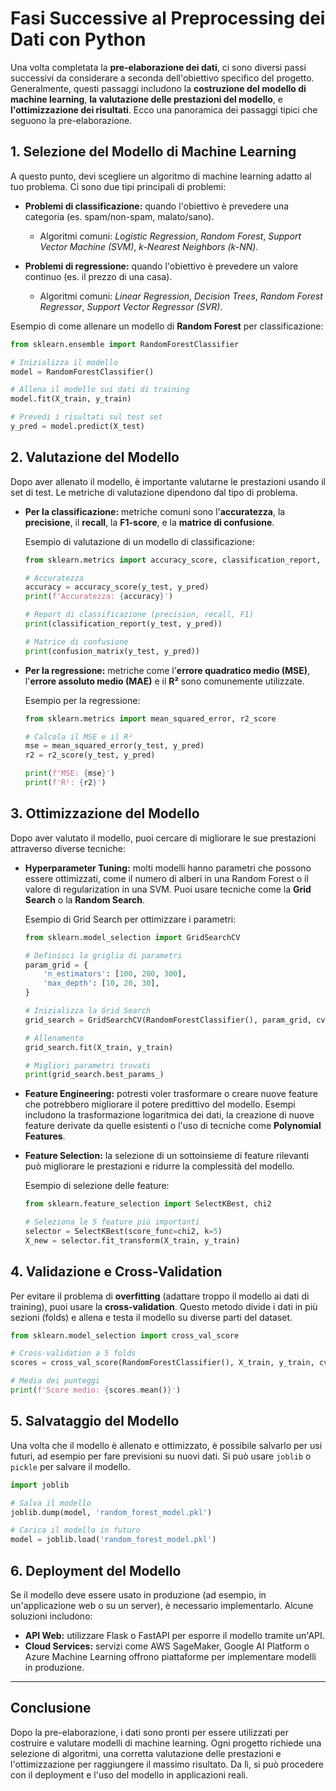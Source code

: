 
# Fasi Successive al Preprocessing dei Dati con Python

Una volta completata la **pre-elaborazione dei dati**, ci sono diversi passi successivi da considerare a seconda dell'obiettivo specifico del progetto. Generalmente, questi passaggi includono la **costruzione del modello di machine learning**, **la valutazione delle prestazioni del modello**, e **l'ottimizzazione dei risultati**. Ecco una panoramica dei passaggi tipici che seguono la pre-elaborazione.

## 1. Selezione del Modello di Machine Learning
A questo punto, devi scegliere un algoritmo di machine learning adatto al tuo problema. Ci sono due tipi principali di problemi:

- **Problemi di classificazione:** quando l'obiettivo è prevedere una categoria (es. spam/non-spam, malato/sano).
  - Algoritmi comuni: *Logistic Regression*, *Random Forest*, *Support Vector Machine (SVM)*, *k-Nearest Neighbors (k-NN)*.
  
- **Problemi di regressione:** quando l'obiettivo è prevedere un valore continuo (es. il prezzo di una casa).
  - Algoritmi comuni: *Linear Regression*, *Decision Trees*, *Random Forest Regressor*, *Support Vector Regressor (SVR)*.

Esempio di come allenare un modello di **Random Forest** per classificazione:

```python
from sklearn.ensemble import RandomForestClassifier

# Inizializza il modello
model = RandomForestClassifier()

# Allena il modello sui dati di training
model.fit(X_train, y_train)

# Prevedi i risultati sul test set
y_pred = model.predict(X_test)
```

## 2. Valutazione del Modello
Dopo aver allenato il modello, è importante valutarne le prestazioni usando il set di test. Le metriche di valutazione dipendono dal tipo di problema.

- **Per la classificazione:** metriche comuni sono l'**accuratezza**, la **precisione**, il **recall**, la **F1-score**, e la **matrice di confusione**.
  
  Esempio di valutazione di un modello di classificazione:

  ```python
  from sklearn.metrics import accuracy_score, classification_report, confusion_matrix

  # Accuratezza
  accuracy = accuracy_score(y_test, y_pred)
  print(f'Accuratezza: {accuracy}')

  # Report di classificazione (precision, recall, F1)
  print(classification_report(y_test, y_pred))

  # Matrice di confusione
  print(confusion_matrix(y_test, y_pred))
  ```

- **Per la regressione:** metriche come l'**errore quadratico medio (MSE)**, l'**errore assoluto medio (MAE)** e il **R²** sono comunemente utilizzate.
  
  Esempio per la regressione:

  ```python
  from sklearn.metrics import mean_squared_error, r2_score

  # Calcola il MSE e il R²
  mse = mean_squared_error(y_test, y_pred)
  r2 = r2_score(y_test, y_pred)

  print(f'MSE: {mse}')
  print(f'R²: {r2}')
  ```

## 3. Ottimizzazione del Modello
Dopo aver valutato il modello, puoi cercare di migliorare le sue prestazioni attraverso diverse tecniche:

- **Hyperparameter Tuning:** molti modelli hanno parametri che possono essere ottimizzati, come il numero di alberi in una Random Forest o il valore di regularization in una SVM. Puoi usare tecniche come la **Grid Search** o la **Random Search**.

  Esempio di Grid Search per ottimizzare i parametri:

  ```python
  from sklearn.model_selection import GridSearchCV

  # Definisci la griglia di parametri
  param_grid = {
      'n_estimators': [100, 200, 300],
      'max_depth': [10, 20, 30],
  }

  # Inizializza la Grid Search
  grid_search = GridSearchCV(RandomForestClassifier(), param_grid, cv=5)

  # Allenamento
  grid_search.fit(X_train, y_train)

  # Migliori parametri trovati
  print(grid_search.best_params_)
  ```

- **Feature Engineering:** potresti voler trasformare o creare nuove feature che potrebbero migliorare il potere predittivo del modello. Esempi includono la trasformazione logaritmica dei dati, la creazione di nuove feature derivate da quelle esistenti o l'uso di tecniche come **Polynomial Features**.

- **Feature Selection:** la selezione di un sottoinsieme di feature rilevanti può migliorare le prestazioni e ridurre la complessità del modello.

  Esempio di selezione delle feature:

  ```python
  from sklearn.feature_selection import SelectKBest, chi2

  # Seleziona le 5 feature più importanti
  selector = SelectKBest(score_func=chi2, k=5)
  X_new = selector.fit_transform(X_train, y_train)
  ```

## 4. Validazione e Cross-Validation
Per evitare il problema di **overfitting** (adattare troppo il modello ai dati di training), puoi usare la **cross-validation**. Questo metodo divide i dati in più sezioni (folds) e allena e testa il modello su diverse parti del dataset.

```python
from sklearn.model_selection import cross_val_score

# Cross-validation a 5 folds
scores = cross_val_score(RandomForestClassifier(), X_train, y_train, cv=5)

# Media dei punteggi
print(f'Score medio: {scores.mean()}')
```

## 5. Salvataggio del Modello
Una volta che il modello è allenato e ottimizzato, è possibile salvarlo per usi futuri, ad esempio per fare previsioni su nuovi dati. Si può usare `joblib` o `pickle` per salvare il modello.

```python
import joblib

# Salva il modello
joblib.dump(model, 'random_forest_model.pkl')

# Carica il modello in futuro
model = joblib.load('random_forest_model.pkl')
```

## 6. Deployment del Modello
Se il modello deve essere usato in produzione (ad esempio, in un'applicazione web o su un server), è necessario implementarlo. Alcune soluzioni includono:

- **API Web:** utilizzare Flask o FastAPI per esporre il modello tramite un'API.
- **Cloud Services:** servizi come AWS SageMaker, Google AI Platform o Azure Machine Learning offrono piattaforme per implementare modelli in produzione.

---

## Conclusione
Dopo la pre-elaborazione, i dati sono pronti per essere utilizzati per costruire e valutare modelli di machine learning. Ogni progetto richiede una selezione di algoritmi, una corretta valutazione delle prestazioni e l'ottimizzazione per raggiungere il massimo risultato. Da lì, si può procedere con il deployment e l'uso del modello in applicazioni reali.
